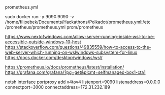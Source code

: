 
prometheus.yml

sudo docker run -p 9090:9090 -v /home/filipebek/Documents/Hackathons/Polkadot/prometheus.yml:/etc
/prometheus/prometheus.yml prom/prometheus

https://www.nextofwindows.com/allow-server-running-inside-wsl-to-be-accessible-outside-windows-10-host
https://stackoverflow.com/questions/49835559/how-to-access-to-the-web-server-which-running-on-wslwindows-subsystem-for-linux
https://docs.docker.com/desktop/windows/wsl/

https://prometheus.io/docs/prometheus/latest/installation/
https://grafana.com/grafana/?pg=get&plcmt=selfmanaged-box1-cta1

netsh interface portproxy add v4tov4 listenport=9090 listenaddress=0.0.0.0 connectport=3000 connectaddress=172.31.232.189